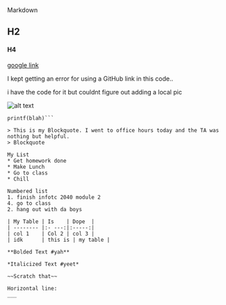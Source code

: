 Markdown
## H2
#### H4
[google link](google.com)

I kept getting an error for using a GitHub link in this code..

i have the code for it but couldnt figure out adding a local pic

![alt text](https://www.akc.org/wp-content/themes/akc/component-library/assets/img/welcome.jpg "Cute puppy")

```"C# syntax highlighting"
printf(blah)```

> This is my Blockquote. I went to office hours today and the TA was nothing but helpful.
> Blockquote

My List
* Get homework done
* Make Lunch
* Go to class
* Chill

Numbered list
1. finish infotc 2040 module 2
4. go to class
2. hang out with da boys

| My Table | Is    | Dope  |
| -------- |:- ---:|:-----:|
| col 1    | Col 2 | col 3 |
| idk      | this is | my table |

**Bolded Text #yah**

*Italicized Text #yeet*

~~Scratch that~~

Horizontal line:
___
